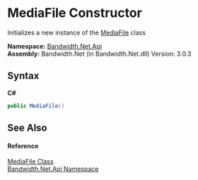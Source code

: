 ﻿# MediaFile Constructor 
 

Initializes a new instance of the <a href ="T_Bandwidth_Net_Api_MediaFile.md">MediaFile</a> class

**Namespace:**&nbsp;<a href ="N_Bandwidth_Net_Api.md">Bandwidth.Net.Api</a><br />**Assembly:**&nbsp;Bandwidth.Net (in Bandwidth.Net.dll) Version: 3.0.3

## Syntax

**C#**<br />
``` C#
public MediaFile()
```


## See Also


#### Reference
<a href ="T_Bandwidth_Net_Api_MediaFile.md">MediaFile Class</a><br /><a href ="N_Bandwidth_Net_Api.md">Bandwidth.Net.Api Namespace</a><br />